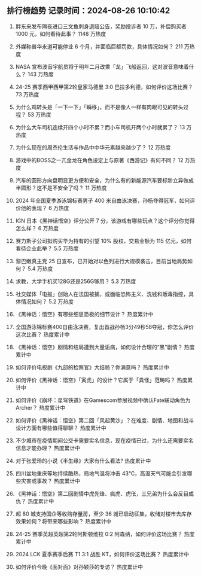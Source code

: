 
## 排行榜趋势 记录时间：2024-08-26 10:10:42
  
  1. 胖东来发布隔夜进口三文鱼刺身退赔公告，奖励投诉者 10 万，补偿购买者 1000 元，如何看待此事？ 1148 万热度
    
  2. 外媒称普华永道可能停业 6 个月，并面临巨额罚款，具体情况如何？ 211 万热度
    
  3. NASA 宣布波音宇航员将于明年二月改乘「龙」飞船返回，这对波音意味着什么？ 143 万热度
    
  4. 24-25 赛季西甲西甲第2轮皇家马德里 3:0 巴拉多利德，如何评价这场比赛？ 73 万热度
    
  5. 为什么鸡转头是「一下一下」「瞬移」，而不是像人一样有肉眼可见的转头过程？ 53 万热度
    
  6. 为什么大车司机连续开四个小时不累？而小车司机开两个小时就累了？ 13 万热度
    
  7. 为什么现在的周杰伦生活与作品中中华元素越来越少了？ 12 万热度
    
  8. 游戏中的BOSS之一亢金龙在角色设定上与原著《西游记》有何不同？ 12 万热度
    
  9. 汽车的圆形方向盘明显更方便和安全，为什么有的新能源汽车要标新立异做成半圆形？这不是不安全了吗？ 11 万热度
    
  10. 2024 年全国夏季游泳锦标赛男子 400 米自由泳决赛，孙杨夺得冠军，如何评价他的表现？ 6 万热度
    
  11. IGN 日本《黑神话悟空》评分公开 7 分，该游戏有哪些玩点？这个评分你觉得怎么样？ 6 万热度
    
  12. 赛力斯子公司拟购买华为持有的引望 10% 股权，交易金额为 115 亿元，如何看待企业此举？ 5.5 万热度
    
  13. 黎巴嫩真主党 25 日宣布，已开始对以色列进行大规模袭击，目前当地局势如何？ 5.4 万热度
    
  14. 求教，大学手机买128G还是256G够用？ 5.3 万热度
    
  15. 社交媒体「电报」创始人在法国被捕，或面临恐怖主义、洗钱和贩毒指控，具体情况如何？ 5.2 万热度
    
  16. 《黑神话：悟空》有哪些细思恐极的细节设计？ 热度累计中
    
  17. 全国游泳锦标赛400自由泳决赛，复出首战孙杨3分49秒58夺冠，你怎么评价这次比赛？ 热度累计中
    
  18. 《黑神话：悟空》剧情和结局遭到大量诟病，如何设计合理的“黑”剧情？ 热度累计中
    
  19. 如何评价电视剧《九部的检察官》大结局？你满意吗？ 热度累计中
    
  20. 如何评价《黑神话：悟空》「寅虎」的设计？它属于「粪怪」范畴吗？ 热度累计中
    
  21. 如何评价《崩坏：星穹铁道》在Gamescom参展视频中确认Fate联动角色为Archer？ 热度累计中
    
  22. 如何评价《黑神话：悟空》第二回「风起黄沙」？在难度、剧情、地图和战斗设计方面有哪些值得聊聊？ 热度累计中
    
  23. 不少城市在疫情期间公交卡需要实名信息，现在疫情已过，为什么还需要实名信息才能办理？ 热度累计中
    
  24. 对于张爱玲的小说《半生缘》大家有什么看法? 热度累计中
    
  25. 四川盆地重庆等地持续酷热，局地气温将冲击 43℃，高温天气可能会引发哪些灾害或事故？ 热度累计中
    
  26. 《黑神话：悟空》第二回剧情中虎先锋、疯虎、虎伥，三兄弟为什么会反目成仇？ 热度累计中
    
  27. 超 80 城支持国企等收购存量房，至少 36 城已启动征集，收储对楼市去库存效果如何？将带来哪些影响？ 热度累计中
    
  28. 24-25 赛季英超英超第2轮阿斯顿维拉 0:2 阿森纳，如何评价这场比赛？ 热度累计中
    
  29. 2024 LCK 夏季赛季后赛 T1 3:1 战胜 KT，如何评价这场比赛？ 热度累计中
    
  30. 如何评价今晚《面对面》对孙颖莎的专访？ 热度累计中
    